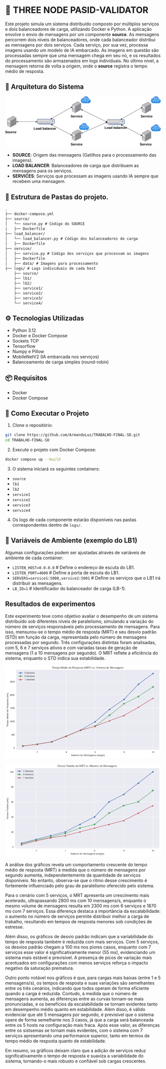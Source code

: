 # 🧠 THREE NODE PASID-VALIDATOR

Este projeto simula um sistema distribuído composto por múltiplos serviços e 
dois balanceadores de carga, utilizando Docker e Python. A aplicação envolve o 
envio de mensagens por um componente **source**. As mensagens percorrem dois níveis 
de balanceadores, onde cada balanceador distribui as mensagens por dois serviços.
Cada serviço, por sua vez, processa imagens usando um modelo de IA embarcado. As imagens em
questão são processadas sempre que uma mensagem chega em seu nó, e os resultados do
processamento são armazenados em logs individuais. No último nível, a mensagem 
retorna de volta a origem, onde o **source** registra o tempo médio de resposta.

## 📌 Arquitetura do Sistema

![Arquitetura do SD](assets/pasid.png)

- **SOURCE**: Origem das mensagens (Gatilhos para o processamento das imagens).
- **LOAD BALANCER**: Balanceadores de carga que distribuem as mensagens para os serviços.
- **SERVICES**: Serviços que processam as imagens usando IA sempre que recebem uma mensagem.

## 📁 Estrutura de Pastas do projeto.

```
.
├── docker-compose.yml
├── source/
│   └── source.py # Código do SOURCE 
|   ├── Dockerfile
├── load_balancer/
│   └── load_balancer.py # Código dos balanceadores de carga
│   ├── Dockerfile
├── service/
│   ├── service.py # Código dos serviços que processam as imagens
│   ├── Dockerfile
│   ├── data/ # Imagens para processamento
├── logs/ # Logs individuais de cada host
    ├── source/
    ├── lb1/
    ├── lb2/
    ├── service1/
    ├── service2/
    ├── service3/
    └── service4/
```

## ⚙️ Tecnologias Utilizadas

- Python 3.12
- Docker e Docker Compose
- Sockets TCP
- Tensorflow
- Numpy e Pillow
- MobileNetV2 (IA embarcada nos serviços)
- Balanceamento de carga simples (round-robin)

## 📦 Requisitos

- Docker
- Docker Compose

## 🚀 Como Executar o Projeto

1. Clone o repositório:

```bash
git clone https://github.com/ArmandoLuz/TRABALHO-FINAL-SD.git
cd TRABALHO-FINAL-SD
```

2. Execute o projeto com Docker Compose:

```bash
docker compose up --build
```

3. O sistema iniciará os seguintes containers:

- `source`
- `lb1`
- `lb2`
- `service1`
- `service2`
- `service3`
- `service4`

4. Os logs de cada componente estarão disponíveis nas pastas correspondentes dentro de `logs/`.

## 🔧 Variáveis de Ambiente (exemplo do LB1)
Algumas configurações podem ser ajustadas através de variáveis de ambiente de cada container:

- `LISTEN_HOST=0.0.0.0` # Define o endereço de escuta do LB1.
- `LISTEN_PORT=4000` # Define a porta de escuta do LB1.
- `SERVERS=service1:5000,service2:5001` # Define os serviços que o LB1 irá distribuir as mensagens.
- `LB_ID=1` # Identificador do balanceador de carga (LB-1).

## Resultados de experimentos

Este experimento teve como objetivo avaliar o desempenho de um sistema distribuído sob diferentes níveis de paralelismo, simulando a 
variação do número de serviços responsáveis pelo processamento de mensagens. Para isso, mensurou-se o tempo médio de resposta (MRT) e 
seu desvio padrão (STD) em função da carga, representada pelo número de mensagens processadas por segundo. Três configurações distintas 
foram analisadas, com 5, 6 e 7 serviços ativos e com variadas taxas de geração de mensagens (1 a 10 mensagens por segundo). O MRT reflete a eficiência do sistema, enquanto o STD indica sua estabilidade.

![MRT](assets/mrt.png)

![STD](assets/std.png)

A análise dos gráficos revela um comportamento crescente do tempo médio de resposta (MRT) à medida que o número de mensagens por segundo aumenta, independentemente da quantidade de serviços disponíveis. No entanto, observa-se que o ritmo desse crescimento é fortemente influenciado pelo grau de paralelismo oferecido pelo sistema.

Para o cenário com 5 serviços, o MRT apresenta um crescimento mais acelerado, ultrapassando 2800 ms com 10 mensagens/s, enquanto o mesmo volume de mensagens resulta em 2300 ms com 6 serviços e 1870 ms com 7 serviços. Essa diferença destaca a importância da escalabilidade: o aumento no número de serviços permite distribuir melhor a carga de trabalho, resultando em tempos de resposta menores sob condições de estresse.

Além disso, os gráficos de desvio padrão indicam que a variabilidade do tempo de resposta também é reduzida com mais serviços. Com 5 serviços, os desvios padrão chegam a 100 ms nos piores casos, enquanto com 7 serviços esse valor é significativamente menor (55 ms), evidenciando um sistema mais estável e previsível. A presença de picos de variação mais acentuados em configurações com menos serviços reforça o impacto negativo da saturação prematura.

Outro ponto notável nos gráficos é que, para cargas mais baixas (entre 1 e 5 mensagens/s), os tempos de resposta e suas variações são semelhantes entre os três cenários, indicando que todos operam de forma eficiente quando a carga é reduzida. Contudo, à medida que o número de mensagens aumenta, as diferenças entre as curvas tornam-se mais pronunciadas, e os benefícios da escalabilidade se tornam evidentes tanto em desempenho médio quanto em estabilidade.
Além disso, é válido evidenciar que até 5 mensagens por segundo, é previsível que o sistema opere de forma semelhante nos 3 casos, já que a carga será balanceada entre os 5 hosts na configuração mais fraca. Após esse valor, as diferenças entre os sistsemas se tornam mais evidentes, com o sistema com 7 serviços apresentando uma performance superior, tanto em termos de tempo médio de resposta quanto de estabilidade.

Em resumo, os gráficos deixam claro que a adição de serviços reduz significativamente o tempo de resposta e suaviza a variabilidade do sistema, tornando-o mais robusto e confiável sob cargas crescentes.